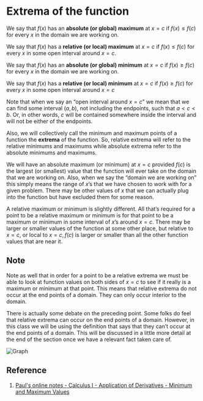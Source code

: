 # Extrema of the function

We say that $f(x)$ has an **absolute (or global) maximum** at $x = c$ if $f(x) \leq f(c)$ for every $x$ in the domain we are working on.

We say that $f(x)$ has a **relative (or local) maximum** at $x = c$ if $f(x) \leq f(c)$ for every $x$ in some open interval around $x = c$.

We say that $f(x)$ has an **absolute (or global) minimum** at $x = c$ if $f(x) \geq f(c)$ for every $x$ in the domain we are working on.

We say that $f(x)$ has a **relative (or local) minimum** at $x = c$ if $f(x) \geq f(c)$ for every $x$ in some open interval around $x = c$

Note that when we say an “open interval around $x = c$” we mean that we can find some interval $(a, b)$, not including the endpoints, such that $a \lt c \lt b$. Or, in other words, $c$ will be contained somewhere inside the interval and will not be either of the endpoints.

Also, we will collectively call the minimum and maximum points of a function the **extrema** of the function. So, relative extrema will refer to the relative minimums and maximums while absolute extrema refer to the absolute minimums and maximums.

We will have an absolute maximum (or minimum) at $x = c$ provided $f(c)$ is the largest (or smallest) value that the function will ever take on the domain that we are working on. Also, when we say the “domain we are working on” this simply means the range of $x$’s that we have chosen to work with for a given problem. There may be other values of $x$ that we can actually plug into the function but have excluded them for some reason.

A relative maximum or minimum is slightly different. All that’s required for a point to be a relative maximum or minimum is for that point to be a maximum or minimum in some interval of $x$’s around $x = c$. There may be larger or smaller values of the function at some other place, but relative to $x = c$, or local to $x = c, f(c)$ is larger or smaller than all the other function values that are near it.

## Note

Note as well that in order for a point to be a relative extrema we must be able to look at function values on both sides of $x = c$ to see if it really is a maximum or minimum at that point. This means that relative extrema do not occur at the end points of a domain. They can only occur interior to the domain.

There is actually some debate on the preceding point. Some folks do feel that relative extrema can occur on the end points of a domain. However, in this class we will be using the definition that says that they can’t occur at the end points of a domain. This will be discussed in a little more detail at the end of the section once we have a relevant fact taken care of.

![Graph](https://upload.wikimedia.org/wikipedia/commons/thumb/6/68/Extrema_example_original.svg/1280px-Extrema_example_original.svg.png)

## Reference

1. [Paul's online notes - Calculus I - Application of Derivatives - Minimum and Maximum Values](https://tutorial.math.lamar.edu/Classes/CalcI/MinMaxValues.aspx)
